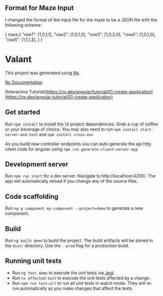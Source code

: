 
## Format for Maze Input
I changed the format of the input file for the maze to be a JSON file with the following schema:

{
	rows:{
        "row1": [1,0,1,1],
        "row2": [1,0,1,0],
        "row3": [1,0,2,0],
        "row4": [1,0,1,0],
        "row5": [1,1,1,3],
	}
}



# Valant

This project was generated using [Nx](https://nx.dev).

[Nx Documentation](https://nx.dev/getting-started/nx-and-angular)

[Interactive Tutorial](https://nx.dev/angular/tutorial/01-create-application](https://nx.dev/angular-tutorial/01-create-application)

## Get started

Run `npm install` to install the UI project dependencies. Grab a cup of coffee or your beverage of choice.
You may also need to run `npm install start-server-and-test` and `npm install cross-env`

As you build new controller endpoints you can auto generate the api http client code for angular using `npm run generate-client:server-app`

## Development server

Run `npm run start` for a dev server. Navigate to http://localhost:4200/. The app will automatically reload if you change any of the source files.

## Code scaffolding

Run `ng g component my-component --project=demo` to generate a new component.

## Build

Run `ng build demo` to build the project. The build artifacts will be stored in the `dist/` directory. Use the `--prod` flag for a production build.

## Running unit tests

- Run `ng test demo` to execute the unit tests via [Jest](https://jestjs.io).
- Run `nx affected:test` to execute the unit tests affected by a change.
- Run `npm run test:all` to run all unit tests in watch mode. They will re-run automatically as you make changes that affect the tests.
